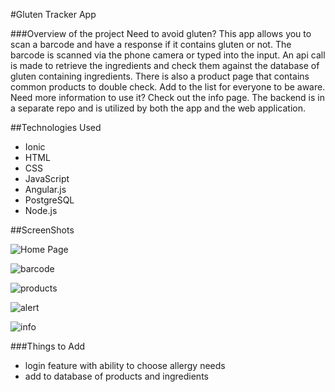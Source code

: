 #Gluten Tracker App  

###Overview of the project
Need to avoid gluten? This app allows you to scan a barcode and have a response if it contains gluten or not. The barcode is scanned via the phone camera or typed into the input. An api call is made to retrieve the ingredients and check them against the database of gluten containing ingredients. There is also a product page that contains common products to double check. Add to the list for everyone to be aware. Need more information to use it? Check out the info page. The backend is in a separate repo and is utilized by both the app and the web application.

##Technologies Used
* Ionic
* HTML
* CSS
* JavaScript
* Angular.js
* PostgreSQL
* Node.js

##ScreenShots

![Home Page](screenShots/home.png "Home Page")


![barcode](screenShots/barcode.png "Scanner using Phone Camera")


![products](screenShots/products.png "Products Page")

![alert](screenShots/alert.png "Alert after Product Added")

![info](screenShots/info.png "Info Page")

###Things to Add
* login feature with ability to choose allergy needs
* add to database of products and ingredients
